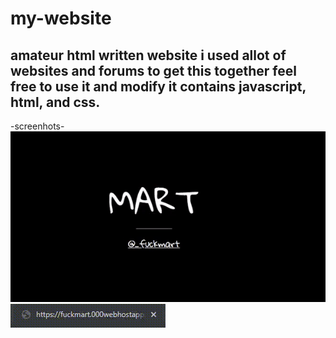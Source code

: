 # my-website
amateur html written website
i used allot of websites and forums to get this together
feel free to use it and modify it
contains
javascript, html, and css.
--------------------------------------------------------
-screenhots-
![](screenshots/h1_animation.gif)
![](screenshots/title_animation.gif)

